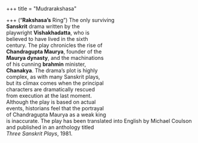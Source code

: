 +++
title = "Mudrarakshasa"

+++
(“**Rakshasa’s** Ring”) The only surviving  
**Sanskrit** drama written by the  
playwright **Vishakhadatta**, who is  
believed to have lived in the sixth  
century. The play chronicles the rise of  
**Chandragupta Maurya**, founder of the  
**Maurya dynasty**, and the machinations  
of his cunning **brahmin** minister,  
**Chanakya**. The drama’s plot is highly  
complex, as with many Sanskrit plays,  
but its climax comes when the principal  
characters are dramatically rescued  
from execution at the last moment.  
Although the play is based on actual  
events, historians feel that the portrayal  
of Chandragupta Maurya as a weak king  
is inaccurate. The play has been translated into English by Michael Coulson  
and published in an anthology titled  
*Three Sanskrit Plays*, 1981.